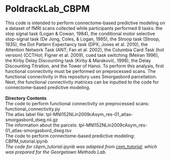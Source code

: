 # PoldrackLab_CBPM
This code is intended to perform connectome-based predictive modeling on a dataset of fMRI scans collected while participants performed 8 tasks: the stop signal task (Logan & Cowan, 1984), the conditional motor selective stop-signal task (De Jong, Coles, & Logan, 1995), the Stroop task (Stroop, 1935), the Dot Pattern Expectancy task (DPX; Jones et al. 2010), the Attention Network Task (ANT; Fan et al. 2002), the Columbia Card Task (hot version) (CCTHot; Figner et al. 2009), cued task switching (Meiran 1996), the Kirby Delay Discounting task (Kirby & Maraković, 1996), the Delay Discounting Titration, and the Tower of Hanoi. 
To perform this analysis, first functional connectivity must be performed on preprocessed scans. 
The functional connectivity in this repository uses Smorgasbord parcellation. 
Next, the functional connectivity matrices can be inputted to the code for connectome-based predictive modeling.
<br>
<br>
**Directory Contents**
<br>
The code to perform functional connectivity on preprocessed scans: functional_connectivity.py
<br>
The atlas label file: tpl-MNI152NLin2009cAsym_res-01_atlas-smorgasbord_dseg.nii.gz
<br>
The information about the parcels: tpl-MNI152NLin2009cAsym_res-01_atlas-smorgasbord_dseg.tsv
<br>
The code to perform connectome-based predictive modeling: CBPM_tutorial.ipynb
<br>
*The code for cbpm_tutorial.ipynb was adapted from [cpm_tutorial](https://github.com/esfinn/cpm_tutorial), which was prepared for the Georgetown Methods Lab.*
